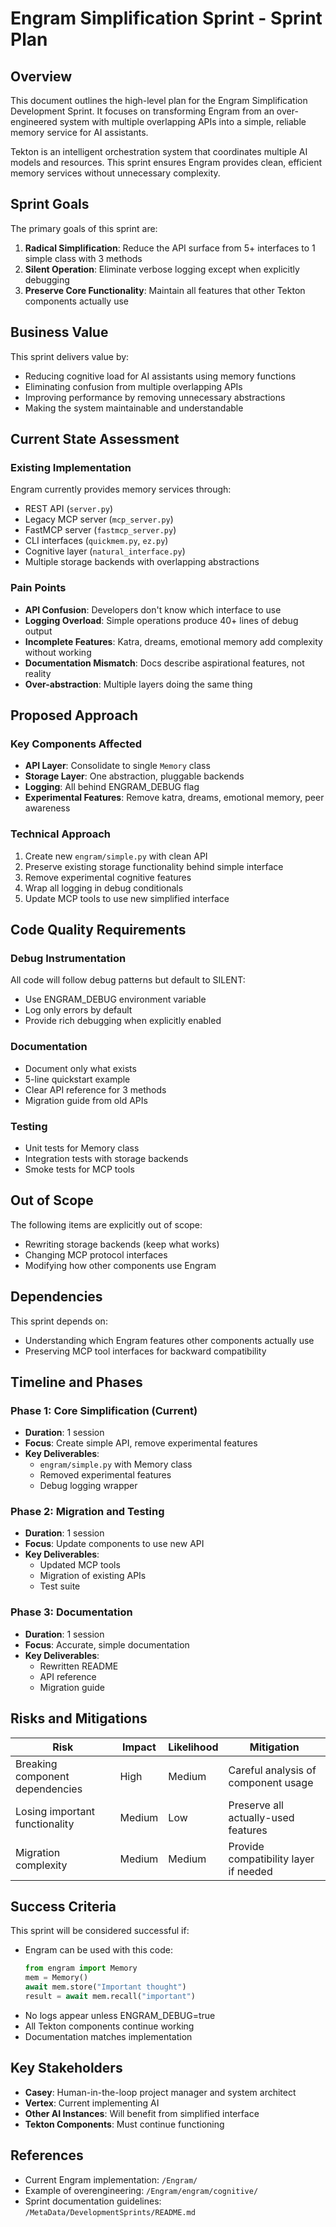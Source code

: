 # Engram Simplification Sprint - Sprint Plan

## Overview

This document outlines the high-level plan for the Engram Simplification Development Sprint. It focuses on transforming Engram from an over-engineered system with multiple overlapping APIs into a simple, reliable memory service for AI assistants.

Tekton is an intelligent orchestration system that coordinates multiple AI models and resources. This sprint ensures Engram provides clean, efficient memory services without unnecessary complexity.

## Sprint Goals

The primary goals of this sprint are:

1. **Radical Simplification**: Reduce the API surface from 5+ interfaces to 1 simple class with 3 methods
2. **Silent Operation**: Eliminate verbose logging except when explicitly debugging
3. **Preserve Core Functionality**: Maintain all features that other Tekton components actually use

## Business Value

This sprint delivers value by:

- Reducing cognitive load for AI assistants using memory functions
- Eliminating confusion from multiple overlapping APIs
- Improving performance by removing unnecessary abstractions
- Making the system maintainable and understandable

## Current State Assessment

### Existing Implementation

Engram currently provides memory services through:
- REST API (`server.py`)
- Legacy MCP server (`mcp_server.py`) 
- FastMCP server (`fastmcp_server.py`)
- CLI interfaces (`quickmem.py`, `ez.py`)
- Cognitive layer (`natural_interface.py`)
- Multiple storage backends with overlapping abstractions

### Pain Points

- **API Confusion**: Developers don't know which interface to use
- **Logging Overload**: Simple operations produce 40+ lines of debug output
- **Incomplete Features**: Katra, dreams, emotional memory add complexity without working
- **Documentation Mismatch**: Docs describe aspirational features, not reality
- **Over-abstraction**: Multiple layers doing the same thing

## Proposed Approach

### Key Components Affected

- **API Layer**: Consolidate to single `Memory` class
- **Storage Layer**: One abstraction, pluggable backends
- **Logging**: All behind ENGRAM_DEBUG flag
- **Experimental Features**: Remove katra, dreams, emotional memory, peer awareness

### Technical Approach

1. Create new `engram/simple.py` with clean API
2. Preserve existing storage functionality behind simple interface
3. Remove experimental cognitive features
4. Wrap all logging in debug conditionals
5. Update MCP tools to use new simplified interface

## Code Quality Requirements

### Debug Instrumentation

All code will follow debug patterns but default to SILENT:
- Use ENGRAM_DEBUG environment variable
- Log only errors by default
- Provide rich debugging when explicitly enabled

### Documentation

- Document only what exists
- 5-line quickstart example
- Clear API reference for 3 methods
- Migration guide from old APIs

### Testing

- Unit tests for Memory class
- Integration tests with storage backends
- Smoke tests for MCP tools

## Out of Scope

The following items are explicitly out of scope:

- Rewriting storage backends (keep what works)
- Changing MCP protocol interfaces
- Modifying how other components use Engram

## Dependencies

This sprint depends on:
- Understanding which Engram features other components actually use
- Preserving MCP tool interfaces for backward compatibility

## Timeline and Phases

### Phase 1: Core Simplification (Current)
- **Duration**: 1 session
- **Focus**: Create simple API, remove experimental features
- **Key Deliverables**: 
  - `engram/simple.py` with Memory class
  - Removed experimental features
  - Debug logging wrapper

### Phase 2: Migration and Testing
- **Duration**: 1 session
- **Focus**: Update components to use new API
- **Key Deliverables**:
  - Updated MCP tools
  - Migration of existing APIs
  - Test suite

### Phase 3: Documentation
- **Duration**: 1 session
- **Focus**: Accurate, simple documentation
- **Key Deliverables**:
  - Rewritten README
  - API reference
  - Migration guide

## Risks and Mitigations

| Risk | Impact | Likelihood | Mitigation |
|------|--------|------------|------------|
| Breaking component dependencies | High | Medium | Careful analysis of component usage |
| Losing important functionality | Medium | Low | Preserve all actually-used features |
| Migration complexity | Medium | Medium | Provide compatibility layer if needed |

## Success Criteria

This sprint will be considered successful if:

- Engram can be used with this code:
  ```python
  from engram import Memory
  mem = Memory()
  await mem.store("Important thought")
  result = await mem.recall("important")
  ```
- No logs appear unless ENGRAM_DEBUG=true
- All Tekton components continue working
- Documentation matches implementation

## Key Stakeholders

- **Casey**: Human-in-the-loop project manager and system architect
- **Vertex**: Current implementing AI
- **Other AI Instances**: Will benefit from simplified interface
- **Tekton Components**: Must continue functioning

## References

- Current Engram implementation: `/Engram/`
- Example of overengineering: `/Engram/engram/cognitive/`
- Sprint documentation guidelines: `/MetaData/DevelopmentSprints/README.md`